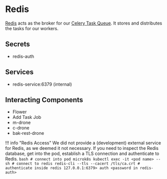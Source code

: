 # Redis

[Redis](https://redis.io/) acts as the broker for our [Celery Task Queue](https://docs.celeryq.dev/en/stable/#). It stores and distributes the tasks for our workers.

## Secrets

- redis-auth

## Services

- redis-service:6379 (internal)

## Interacting Components

- Flower
- Add Task Job
- m-drone
- c-drone
- bak-rest-drone
    
!!! info "Redis Access"
    We did not provide a (development) external service for Redis, as we deemed it not necessary. If you need to inspect the Redis database, get into the pod, establish a TLS connection and authenticate to Redis.
    ```bash
    # connect into pod
    microk8s kubectl exec -it <pod name> -- sh
    # connect to redis
    redis-cli --tls --cacert /tls/ca.crt
    # authenticate inside redis
    127.0.0.1:6379> auth <password in redis-auth>
    ```
